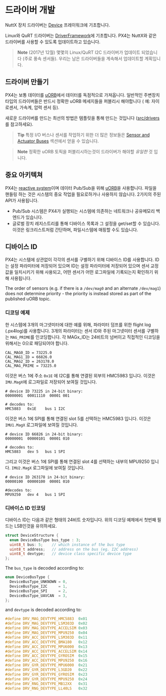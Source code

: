 # 드라이버 개발

NuttX 장치 드라이버는 [Device](https://github.com/PX4/Firmware/tree/master/src/lib/drivers/device) 프레이워크에 기초합니다.

Linux와 QuRT 드라이버는 [DriverFramework](https://github.com/px4/DriverFramework)에 기초합니다. PX4는 NuttX와 같은 드라이버를 사용할 수 있도록 업데이트하고 있습니다.

> **Note** (2017년 12월) 몇몇의 Linux/QuRT I2C 드라이버가 업데이트 되었습니다 (주로 풍속 센서들). 우리는 남은 드라이버들을 계속해서 업데이트할 계획입니다.

## 드라이버 만들기

PX4는 보통 데이터를 [uORB](../middleware/uorb.md)에서 데이터를 독점적으로 가져옵니다. 일반적인 주변장치 타입의 드라이버들은 반드시 정확한 uORB 메세지들을 퍼블리시 해야합니다 ( 예: 자이로센서, 가속계, 압력 센서 등).

새로운 드라이버를 만드는 최선의 방법은 템플릿을 통해 만드는 것입니다 ([src/drivers](https://github.com/PX4/Firmware/tree/master/src/drivers)를 참고하세요).

> **Tip** 특정 I/O 버스나 센서를 작업하기 위한 더 많은 정보들은 [Sensor and Actuator Buses](../sensor_bus/README.md) 섹션에서 얻을 수 있습니다.

<span></span>

> **Note** 정확한 uORB 토픽을 퍼블리시하는것이 드라이버가 해야할 *유일한* 것 입니다.

## 중요 아키텍쳐

PX4는 [reactive system](../concept/architecture.md)이며 데이터 Pub/Sub을 위해 [uORB](../middleware/uorb.md)을 사용합니다. 파일을 핸들링 하는 것은 시스템의 중요 작업을 필요로하거나 사용하지 않습니다. 2가지의 주된 API가 사용됩니다.

* Pub/Sub 시스템은 PX4가 실행되는 시스템에 의존하는 네트워크나 공유메모리 백엔드가 있습니다.
* 글로벌 장치 레지스트리를 통해 디바이스 목록과 그 설정을 get/set할 수 있습니다. 이것은 링크리스트처럼 간단하며, 파일시스템에 매핑할 수도 있습니다.

## 디바이스 ID

PX4는 시스템에 상관없이 각각의 센서를 구별하기 위해 디바이스 ID를 사용합니다. ID는 설정 파라미터에 저장되어 있으며 ID는 설정 파라미터에 저장되어 있으며 센서 교정값을 일치시키기 위해 사용되고, 어떤 센서가 어떤 로그파일에 기록되는지 확인하기 위해 사용됩니다.

The order of sensors (e.g. if there is a `/dev/mag0` and an alternate `/dev/mag1`) does not determine priority - the priority is instead stored as part of the published uORB topic.

### 디코딩 예제

한 시스템에 3개의 마그넷미터에 대한 예를 위해, 파라미터 덤프를 위한 flight log (.px4log)를 사용합니다. 3개의 파라미터는 센서 ID와 주된 마그넷미터 센서를 구별하는 `MAG_PRIME`를 인코딩합니다. 각 MAGx_ID는 24비트의 넘버이고 직접적인 디코딩을 위해서는 0으로 패딩되어야 합니다.

    CAL_MAG0_ID = 73225.0
    CAL_MAG1_ID = 66826.0
    CAL_MAG2_ID = 263178.0
    CAL_MAG_PRIME = 73225.0
    

이것은 버스 1에 주소 `0x1E` 에 I2C를 통해 연결된 외부의 HMC5983 입니다. 이것은 `IMU.MagX`에 로그파일로 저장되어 보여질 것입니다.

    # device ID 73225 in 24-bit binary:
    00000001  00011110  00001 001
    
    # decodes to:
    HMC5883   0x1E    bus 1 I2C
    

이것은 버스 1에 SPI를 통해 연결된 slot 5를 선택하는 HMC5983 입니다. 이것은 `IMU1.MagX` 로그파일에 보여질 것입니다.

    # device ID 66826 in 24-bit binary:
    00000001  00000101  00001 010
    
    # decodes to:
    HMC5883   dev 5   bus 1 SPI
    

그리고 이것은 버스 1에 SPI를 통해 연결된 slot 4를 선택하는 내부의 MPU9250 입니다. `IMU2.MagX` 로그파일에 보여질 것입니다.

    # device ID 263178 in 24-bit binary:
    00000100  00000100  00001 010
    
    #decodes to:
    MPU9250   dev 4   bus 1 SPI
    

### 디바이스 ID 인코딩

디바이스 ID는 다음과 같은 형태의 24비트 숫자입니다. 위의 디코딩 예제에서 첫번째 필드는 LSB인것을 유의하세요.

```C
struct DeviceStructure {
  enum DeviceBusType bus_type : 3;
  uint8_t bus: 5;    // which instance of the bus type
  uint8_t address;   // address on the bus (eg. I2C address)
  uint8_t devtype;   // device class specific device type
};
```

The `bus_type` is decoded according to:

```C
enum DeviceBusType {
  DeviceBusType_UNKNOWN = 0,
  DeviceBusType_I2C     = 1,
  DeviceBusType_SPI     = 2,
  DeviceBusType_UAVCAN  = 3,
};
```

and `devtype` is decoded according to:

```C
#define DRV_MAG_DEVTYPE_HMC5883  0x01
#define DRV_MAG_DEVTYPE_LSM303D  0x02
#define DRV_MAG_DEVTYPE_ACCELSIM 0x03
#define DRV_MAG_DEVTYPE_MPU9250  0x04
#define DRV_ACC_DEVTYPE_LSM303D  0x11
#define DRV_ACC_DEVTYPE_BMA180   0x12
#define DRV_ACC_DEVTYPE_MPU6000  0x13
#define DRV_ACC_DEVTYPE_ACCELSIM 0x14
#define DRV_ACC_DEVTYPE_GYROSIM  0x15
#define DRV_ACC_DEVTYPE_MPU9250  0x16
#define DRV_GYR_DEVTYPE_MPU6000  0x21
#define DRV_GYR_DEVTYPE_L3GD20   0x22
#define DRV_GYR_DEVTYPE_GYROSIM  0x23
#define DRV_GYR_DEVTYPE_MPU9250  0x24
#define DRV_RNG_DEVTYPE_MB12XX   0x31
#define DRV_RNG_DEVTYPE_LL40LS   0x32
```
